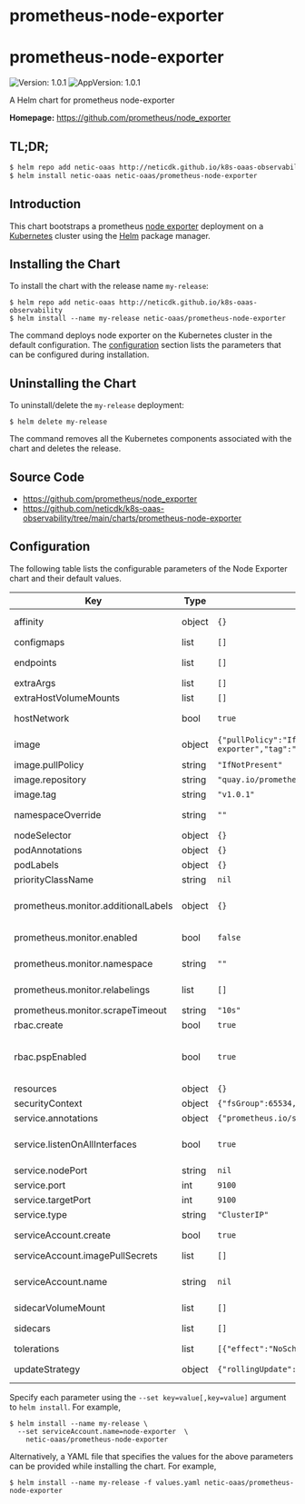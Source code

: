 # prometheus-node-exporter

# prometheus-node-exporter

![Version: 1.0.1](https://img.shields.io/badge/Version-1.0.1-informational?style=flat-square) ![AppVersion: 1.0.1](https://img.shields.io/badge/AppVersion-1.0.1-informational?style=flat-square)

A Helm chart for prometheus node-exporter

**Homepage:** <https://github.com/prometheus/node_exporter>

## TL;DR;

```bash
$ helm repo add netic-oaas http://neticdk.github.io/k8s-oaas-observability
$ helm install netic-oaas netic-oaas/prometheus-node-exporter
```

## Introduction

This chart bootstraps a prometheus [node exporter](http://github.com/prometheus/node_exporter) deployment on a [Kubernetes](http://kubernetes.io) cluster using the [Helm](https://helm.sh) package manager.

## Installing the Chart

To install the chart with the release name `my-release`:

```console
$ helm repo add netic-oaas http://neticdk.github.io/k8s-oaas-observability
$ helm install --name my-release netic-oaas/prometheus-node-exporter
```

The command deploys node exporter on the Kubernetes cluster in the default configuration. The [configuration](#configuration) section lists the parameters that can be configured during installation.

## Uninstalling the Chart

To uninstall/delete the `my-release` deployment:

```console
$ helm delete my-release
```

The command removes all the Kubernetes components associated with the chart and deletes the release.

## Source Code

* <https://github.com/prometheus/node_exporter>
* <https://github.com/neticdk/k8s-oaas-observability/tree/main/charts/prometheus-node-exporter>

## Configuration

The following table lists the configurable parameters of the Node Exporter chart and their default values.

| Key | Type | Default | Description |
|-----|------|---------|-------------|
| affinity | object | `{}` | A group of affinity scheduling rules for pod assignment |
| configmaps | list | `[]` | Allow mounting additional configmaps. |
| endpoints | list | `[]` | list of addresses that have node exporter deployed outside of the cluster |
| extraArgs | list | `[]` | Additional container arguments |
| extraHostVolumeMounts | list | `[]` | Additional mounts from the host |
| hostNetwork | bool | `true` | Whether to expose the service to the host network |
| image | object | `{"pullPolicy":"IfNotPresent","repository":"quay.io/prometheus/node-exporter","tag":"v1.0.1"}` |  This is a YAML-formatted file. Declare variables to be passed into your templates. |
| image.pullPolicy | string | `"IfNotPresent"` | Image pull policy |
| image.repository | string | `"quay.io/prometheus/node-exporter"` | Image repository |
| image.tag | string | `"v1.0.1"` | Image tag |
| namespaceOverride | string | `""` | Override the deployment namespace @default will be set to `.Release.Namespace` if not set |
| nodeSelector | object | `{}` | Node labels for pod assignment |
| podAnnotations | object | `{}` | Annotations to be added to node exporter pods |
| podLabels | object | `{}` | Additional labels to be added to pods |
| priorityClassName | string | `nil` | Name of Priority Class to assign pods |
| prometheus.monitor.additionalLabels | object | `{}` | Additional labels that can be used so ServiceMonitor will be discovered by Prometheus |
| prometheus.monitor.enabled | bool | `false` | Set this to `true` to create ServiceMonitor for Prometheus operator |
| prometheus.monitor.namespace | string | `""` | namespace where servicemonitor resource should be created |
| prometheus.monitor.relabelings | list | `[]` | Relabelings that should be applied on the ServerMonitor |
| prometheus.monitor.scrapeTimeout | string | `"10s"` | Timeout after which the scrape is ended |
| rbac.create | bool | `true` | If true, create & use RBAC resources |
| rbac.pspEnabled | bool | `true` | Specifies whether a PodSecurityPolicy should be created. https://kubernetes.io/docs/concepts/policy/pod-security-policy/ |
| resources | object | `{}` | CPU/Memory resource requests/limits |
| securityContext | object | `{"fsGroup":65534,"runAsGroup":65534,"runAsNonRoot":true,"runAsUser":65534}` | SecurityContext |
| service.annotations | object | `{"prometheus.io/scrape":"true"}` | Kubernetes service annotations |
| service.listenOnAllInterfaces | bool | `true` | If true, listen on all interfaces using IP `0.0.0.0`. Else listen on the IP address pod has been assigned by Kubernetes. |
| service.nodePort | string | `nil` | The node port of the service |
| service.port | int | `9100` | The service port |
| service.targetPort | int | `9100` | The target port of the container |
| service.type | string | `"ClusterIP"` | Service type |
| serviceAccount.create | bool | `true` | Specifies whether a ServiceAccount should be created |
| serviceAccount.imagePullSecrets | list | `[]` | Specify image pull secrets |
| serviceAccount.name | string | `nil` | Service account to be used. If not set and `serviceAccount.create` is `true`, a name is generated using the fullname template |
| sidecarVolumeMount | list | `[]` | Volume for sidecar containers |
| sidecars | list | `[]` | Additional containers for export metrics to text file |
| tolerations | list | `[{"effect":"NoSchedule","operator":"Exists"}]` | List of node taints to tolerate |
| updateStrategy | object | `{"rollingUpdate":{"maxUnavailable":1},"type":"RollingUpdate"}` | Configure a custom update strategy for the daemonset |

Specify each parameter using the `--set key=value[,key=value]` argument to `helm install`. For example,

```console
$ helm install --name my-release \
  --set serviceAccount.name=node-exporter  \
    netic-oaas/prometheus-node-exporter
```

Alternatively, a YAML file that specifies the values for the above parameters can be provided while installing the chart. For example,

```console
$ helm install --name my-release -f values.yaml netic-oaas/prometheus-node-exporter
```
